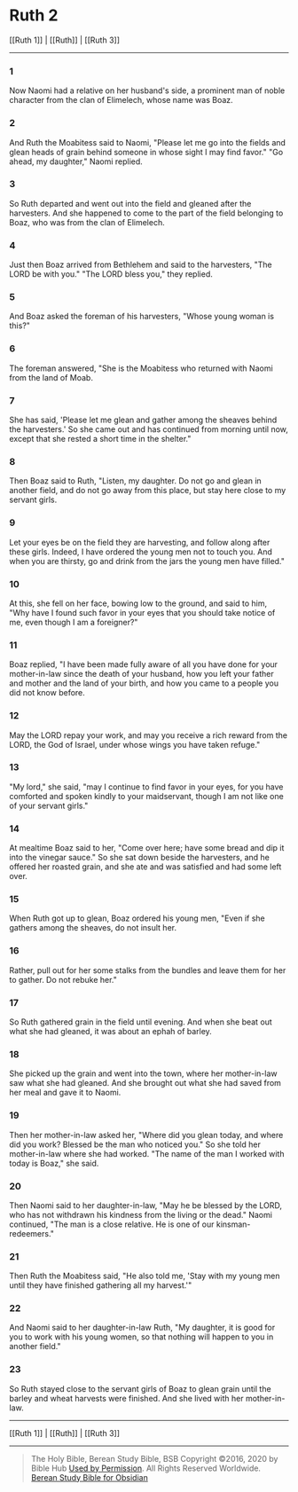 # Ruth 2

[[Ruth 1]] | [[Ruth]] | [[Ruth 3]]

---

### 1
Now Naomi had a relative on her husband's side, a prominent man of noble character from the clan of Elimelech, whose name was Boaz.

### 2
And Ruth the Moabitess said to Naomi, "Please let me go into the fields and glean heads of grain behind someone in whose sight I may find favor." "Go ahead, my daughter," Naomi replied.

### 3
So Ruth departed and went out into the field and gleaned after the harvesters. And she happened to come to the part of the field belonging to Boaz, who was from the clan of Elimelech.

### 4
Just then Boaz arrived from Bethlehem and said to the harvesters, "The LORD be with you." "The LORD bless you," they replied.

### 5
And Boaz asked the foreman of his harvesters, "Whose young woman is this?"

### 6
The foreman answered, "She is the Moabitess who returned with Naomi from the land of Moab.

### 7
She has said, 'Please let me glean and gather among the sheaves behind the harvesters.' So she came out and has continued from morning until now, except that she rested a short time in the shelter."

### 8
Then Boaz said to Ruth, "Listen, my daughter. Do not go and glean in another field, and do not go away from this place, but stay here close to my servant girls.

### 9
Let your eyes be on the field they are harvesting, and follow along after these girls. Indeed, I have ordered the young men not to touch you. And when you are thirsty, go and drink from the jars the young men have filled."

### 10
At this, she fell on her face, bowing low to the ground, and said to him, "Why have I found such favor in your eyes that you should take notice of me, even though I am a foreigner?"

### 11
Boaz replied, "I have been made fully aware of all you have done for your mother-in-law since the death of your husband, how you left your father and mother and the land of your birth, and how you came to a people you did not know before.

### 12
May the LORD repay your work, and may you receive a rich reward from the LORD, the God of Israel, under whose wings you have taken refuge."

### 13
"My lord," she said, "may I continue to find favor in your eyes, for you have comforted and spoken kindly to your maidservant, though I am not like one of your servant girls."

### 14
At mealtime Boaz said to her, "Come over here; have some bread and dip it into the vinegar sauce." So she sat down beside the harvesters, and he offered her roasted grain, and she ate and was satisfied and had some left over.

### 15
When Ruth got up to glean, Boaz ordered his young men, "Even if she gathers among the sheaves, do not insult her.

### 16
Rather, pull out for her some stalks from the bundles and leave them for her to gather. Do not rebuke her."

### 17
So Ruth gathered grain in the field until evening. And when she beat out what she had gleaned, it was about an ephah of barley.

### 18
She picked up the grain and went into the town, where her mother-in-law saw what she had gleaned. And she brought out what she had saved from her meal and gave it to Naomi.

### 19
Then her mother-in-law asked her, "Where did you glean today, and where did you work? Blessed be the man who noticed you." So she told her mother-in-law where she had worked. "The name of the man I worked with today is Boaz," she said.

### 20
Then Naomi said to her daughter-in-law, "May he be blessed by the LORD, who has not withdrawn his kindness from the living or the dead." Naomi continued, "The man is a close relative. He is one of our kinsman-redeemers."

### 21
Then Ruth the Moabitess said, "He also told me, 'Stay with my young men until they have finished gathering all my harvest.'"

### 22
And Naomi said to her daughter-in-law Ruth, "My daughter, it is good for you to work with his young women, so that nothing will happen to you in another field."

### 23
So Ruth stayed close to the servant girls of Boaz to glean grain until the barley and wheat harvests were finished. And she lived with her mother-in-law.

---

[[Ruth 1]] | [[Ruth]] | [[Ruth 3]]

---

> The Holy Bible, Berean Study Bible, BSB
> Copyright &copy;2016, 2020 by Bible Hub
> [Used by Permission](https://berean.bible/terms.htm). All Rights Reserved Worldwide.
> [Berean Study Bible for Obsidian](https://github.com/gapmiss/berean-study-bible-for-obsidian)

